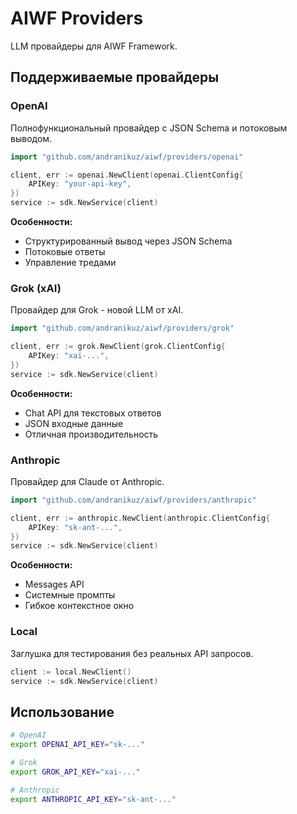 # AIWF Providers

LLM провайдеры для AIWF Framework.

## Поддерживаемые провайдеры

### OpenAI
Полнофункциональный провайдер с JSON Schema и потоковым выводом.

```go
import "github.com/andranikuz/aiwf/providers/openai"

client, err := openai.NewClient(openai.ClientConfig{
    APIKey: "your-api-key",
})
service := sdk.NewService(client)
```

**Особенности:**
- Структурированный вывод через JSON Schema
- Потоковые ответы
- Управление тредами

### Grok (xAI)
Провайдер для Grok - новой LLM от xAI.

```go
import "github.com/andranikuz/aiwf/providers/grok"

client, err := grok.NewClient(grok.ClientConfig{
    APIKey: "xai-...",
})
service := sdk.NewService(client)
```

**Особенности:**
- Chat API для текстовых ответов
- JSON входные данные
- Отличная производительность

### Anthropic
Провайдер для Claude от Anthropic.

```go
import "github.com/andranikuz/aiwf/providers/anthropic"

client, err := anthropic.NewClient(anthropic.ClientConfig{
    APIKey: "sk-ant-...",
})
service := sdk.NewService(client)
```

**Особенности:**
- Messages API
- Системные промпты
- Гибкое контекстное окно

### Local
Заглушка для тестирования без реальных API запросов.

```go
client := local.NewClient()
service := sdk.NewService(client)
```

## Использование

```bash
# OpenAI
export OPENAI_API_KEY="sk-..."

# Grok
export GROK_API_KEY="xai-..."

# Anthropic
export ANTHROPIC_API_KEY="sk-ant-..."
```
